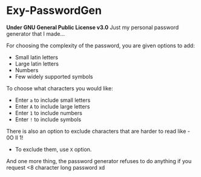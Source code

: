 # Exy-PasswordGen
**Under GNU General Public License v3.0**
Just my personal password generator that I made...

For choosing the complexity of the password, you are given options to add:
- Small latin letters
- Large latin letters
- Numbers
- Few widely supported symbols

To choose what characters you would like:
- Enter `a` to include small letters
- Enter `A` to include large letters
- Enter `1` to include numbers
- Enter `!` to include symbols

There is also an option to exclude characters that are harder to read like - 0O Il 1!
- To exclude them, use `X` option.

And one more thing, the password generator refuses to do anything if you request <8 character long password xd
